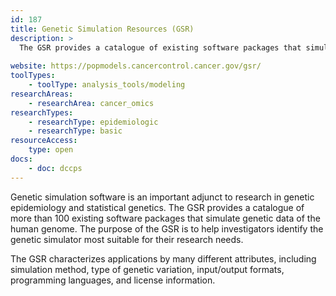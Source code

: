 ```yaml
---
id: 187
title: Genetic Simulation Resources (GSR)
description: >
  The GSR provides a catalogue of existing software packages that simulate genetic data of the human genome. 
    
website: https://popmodels.cancercontrol.cancer.gov/gsr/
toolTypes:
    - toolType: analysis_tools/modeling
researchAreas:
    - researchArea: cancer_omics
researchTypes:
    - researchType: epidemiologic
    - researchType: basic
resourceAccess:
    type: open
docs:
    - doc: dccps
---
```

Genetic simulation software is an important adjunct to research in genetic epidemiology and statistical genetics. The GSR provides a catalogue of more than 100 existing software packages that simulate genetic data of the human genome. The purpose of the GSR is to help investigators identify the genetic simulator most suitable for their research needs. 

The GSR characterizes applications by many different attributes, including simulation method, type of genetic variation, input/output formats, programming languages, and license information. 